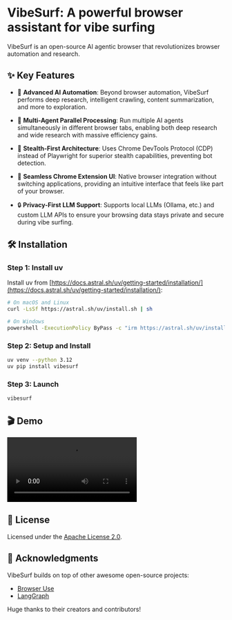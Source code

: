 # VibeSurf: A powerful browser assistant for vibe surfing

VibeSurf is an open-source AI agentic browser that revolutionizes browser automation and research.

## ✨ Key Features

- 🧠 **Advanced AI Automation**: Beyond browser automation, VibeSurf performs deep research, intelligent crawling, content summarization, and more to exploration.

- 🚀 **Multi-Agent Parallel Processing**: Run multiple AI agents simultaneously in different browser tabs, enabling both deep research and wide research with massive efficiency gains.

- 🥷 **Stealth-First Architecture**: Uses Chrome DevTools Protocol (CDP) instead of Playwright for superior stealth capabilities, preventing bot detection.

- 🎨 **Seamless Chrome Extension UI**: Native browser integration without switching applications, providing an intuitive interface that feels like part of your browser.

- 🔒 **Privacy-First LLM Support**: Supports local LLMs (Ollama, etc.) and custom LLM APIs to ensure your browsing data stays private and secure during vibe surfing.

## 🛠️ Installation

### Step 1: Install uv
Install uv from [https://docs.astral.sh/uv/getting-started/installation/](https://docs.astral.sh/uv/getting-started/installation/):

```bash
# On macOS and Linux
curl -LsSf https://astral.sh/uv/install.sh | sh

# On Windows
powershell -ExecutionPolicy ByPass -c "irm https://astral.sh/uv/install.ps1 | iex"
```

### Step 2: Setup and Install
```bash
uv venv --python 3.12
uv pip install vibesurf
```

### Step 3: Launch
```bash
vibesurf
```

## 🎬 Demo

<video src="https://github.com/user-attachments/assets/0a4650c0-c4ed-423e-9e16-7889e9f9816d" controls="controls">Your browser does not support playing this video!</video>


## 📝 License

Licensed under the [Apache License 2.0](LICENSE).

## 👏 Acknowledgments

VibeSurf builds on top of other awesome open-source projects:

- [Browser Use](https://github.com/browser-use/browser-use)
- [LangGraph](https://github.com/langchain-ai/langgraph)

Huge thanks to their creators and contributors!

